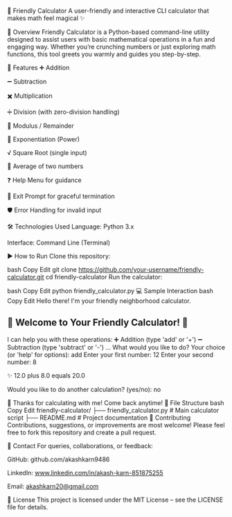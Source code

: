 🌟 Friendly Calculator
A user-friendly and interactive CLI calculator that makes math feel magical ✨

📌 Overview
Friendly Calculator is a Python-based command-line utility designed to assist users with basic mathematical operations in a fun and engaging way. Whether you’re crunching numbers or just exploring math functions, this tool greets you warmly and guides you step-by-step.

🎯 Features
➕ Addition

➖ Subtraction

✖️ Multiplication

➗ Division (with zero-division handling)

📏 Modulus / Remainder

💪 Exponentiation (Power)

√ Square Root (single input)

🧮 Average of two numbers

❓ Help Menu for guidance

🚪 Exit Prompt for graceful termination

🛡️ Error Handling for invalid input

🛠️ Technologies Used
Language: Python 3.x

Interface: Command Line (Terminal)

▶️ How to Run
Clone this repository:

bash
Copy
Edit
git clone https://github.com/your-username/friendly-calculator.git
cd friendly-calculator
Run the calculator:

bash
Copy
Edit
python friendly_calculator.py
💻 Sample Interaction
bash
Copy
Edit
Hello there! I'm your friendly neighborhood calculator.

🌟 Welcome to Your Friendly Calculator! 🌟
----------------------------------------
I can help you with these operations:
➕ Addition (type 'add' or '+')
➖ Subtraction (type 'subtract' or '-')
...
What would you like to do?
Your choice (or 'help' for options): add
Enter your first number: 12
Enter your second number: 8

✨ 12.0 plus 8.0 equals 20.0

Would you like to do another calculation? (yes/no): no

👋 Thanks for calculating with me! Come back anytime!
📂 File Structure
bash
Copy
Edit
friendly-calculator/
├── friendly_calculator.py  # Main calculator script
├── README.md               # Project documentation
🤝 Contributing
Contributions, suggestions, or improvements are most welcome! Please feel free to fork this repository and create a pull request.

📧 Contact
For queries, collaborations, or feedback:

GitHub: github.com/akashkarn9486

LinkedIn: www.linkedin.com/in/akash-karn-851875255

Email: akashkarn20@gmail.com

📝 License
This project is licensed under the MIT License – see the LICENSE file for details.

